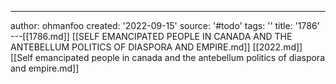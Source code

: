 ---
author: ohmanfoo
created: '2022-09-15'
source: '#todo'
tags: ''
title: '1786'
---[[1786.md]]
[[SELF EMANCIPATED PEOPLE IN CANADA AND THE ANTEBELLUM POLITICS OF DIASPORA AND EMPIRE.md]]
[[2022.md]]
[[Self emancipated people in canada and the antebellum politics of diaspora and empire.md]]

